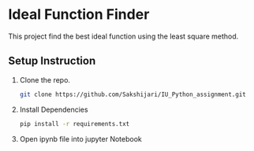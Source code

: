 # Ideal Function Finder
This project find the best ideal function using the least square method.

## Setup Instruction
1. Clone the repo.
   ```bash
   git clone https://github.com/Sakshijari/IU_Python_assignment.git

2. Install Dependencies
   ```bash
   pip install -r requirements.txt

3. Open ipynb file into jupyter Notebook
   

